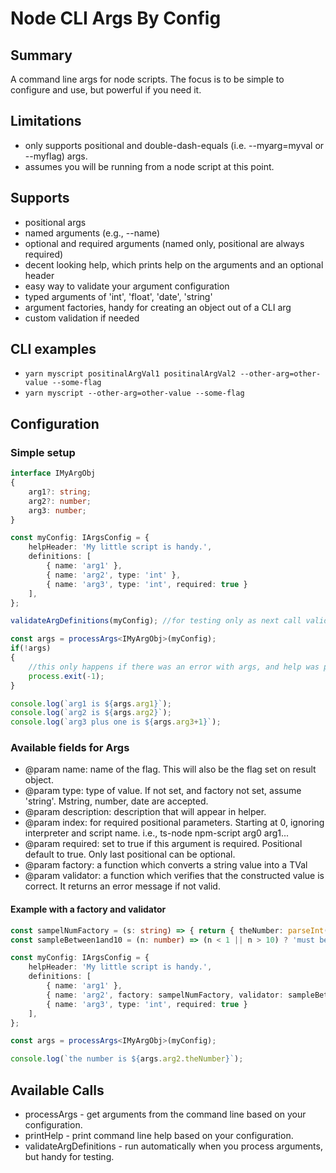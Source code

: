 # Node CLI Args By Config

## Summary
A command line args for node scripts.
The focus is to be simple to configure and use, but powerful if you need it.

## Limitations
- only supports positional and double-dash-equals (i.e. --myarg=myval or --myflag) args.
- assumes you will be running from a node script at this point.

## Supports
- positional args
- named arguments (e.g., --name)
- optional and required arguments (named only, positional are always required)
- decent looking help, which prints help on the arguments and an optional header
- easy way to validate your argument configuration
- typed arguments of 'int', 'float', 'date', 'string'
- argument factories, handy for creating an object out of a CLI arg
- custom validation if needed

## CLI examples
- `yarn myscript positinalArgVal1 positinalArgVal2 --other-arg=other-value --some-flag`
- `yarn myscript --other-arg=other-value --some-flag`

## Configuration

### Simple setup

```typescript
interface IMyArgObj
{
    arg1?: string;
    arg2?: number;
    arg3: number;
}

const myConfig: IArgsConfig = {
    helpHeader: 'My little script is handy.',
    definitions: [
        { name: 'arg1' },
        { name: 'arg2', type: 'int' },
        { name: 'arg3', type: 'int', required: true }
    ],
};

validateArgDefinitions(myConfig); //for testing only as next call validates anyway

const args = processArgs<IMyArgObj>(myConfig);
if(!args)
{
    //this only happens if there was an error with args, and help was printed out
    process.exit(-1);
}

console.log(`arg1 is ${args.arg1}`);
console.log(`arg2 is ${args.arg2}`);
console.log(`arg3 plus one is ${args.arg3+1}`);
```

### Available fields for Args
* @param name: name of the flag. This will also be the flag set on result object.
* @param type: type of value. If not set, and factory not set, assume 'string'. Mstring, number, date are accepted.
* @param description: description that will appear in helper.
* @param index: for required positional parameters. Starting at 0, ignoring interpreter and script name. i.e., ts-node npm-script arg0 arg1...
* @param required: set to true if this argument is required. Positional default to true. Only last positional can be optional.
* @param factory: a function which converts a string value into a TVal
* @param validator: a function which verifies that the constructed value is correct. It returns an error message if not valid.

#### Example with a factory and validator

```typescript
const sampelNumFactory = (s: string) => { return { theNumber: parseInt(s), ts: new Date() } };
const sampleBetween1and10 = (n: number) => (n < 1 || n > 10) ? 'must be between 1 and 10' : '';

const myConfig: IArgsConfig = {
    helpHeader: 'My little script is handy.',
    definitions: [
        { name: 'arg1' },
        { name: 'arg2', factory: sampelNumFactory, validator: sampleBetween1and10 },
        { name: 'arg3', type: 'int', required: true }
    ],
};

const args = processArgs<IMyArgObj>(myConfig);

console.log(`the number is ${args.arg2.theNumber}`);
```

## Available Calls
* processArgs - get arguments from the command line based on your configuration.
* printHelp - print command line help based on your configuration.
* validateArgDefinitions - run automatically when you process arguments, but handy for testing.
